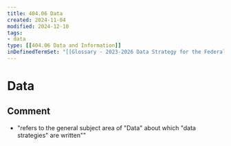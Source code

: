 ```yaml
---
title: 404.06 Data
created: 2024-11-04
modified: 2024-12-10
tags:
- data
type: [[404.06 Data and Information]]
inDefinedTermSet: "[[Glossary - 2023-2026 Data Strategy for the Federal Public Service]]"
---
```

# Data

## Comment
- "refers to the general subject area of "Data" about which "data strategies" are written""
